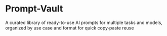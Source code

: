 # Prompt-Vault
A curated library of ready-to-use AI prompts for multiple tasks and models, organized by use case and format for quick copy‑paste reuse
